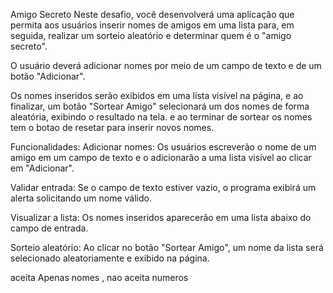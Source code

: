 Amigo Secreto
Neste desafio, você desenvolverá uma aplicação que permita aos usuários inserir nomes de amigos em uma lista para, em seguida, realizar um sorteio aleatório e determinar quem é o "amigo secreto".

O usuário deverá adicionar nomes por meio de um campo de texto e de um botão "Adicionar".

Os nomes inseridos serão exibidos em uma lista visível na página, e ao finalizar, um botão "Sortear Amigo" selecionará um dos nomes de forma aleatória, exibindo o resultado na tela.
e ao terminar de sortear os nomes tem o botao de resetar para inserir novos nomes.

Funcionalidades:
Adicionar nomes: Os usuários escreverão o nome de um amigo em um campo de texto e o adicionarão a uma lista visível ao clicar em "Adicionar".

Validar entrada: Se o campo de texto estiver vazio, o programa exibirá um alerta solicitando um nome válido.

Visualizar a lista: Os nomes inseridos aparecerão em uma lista abaixo do campo de entrada.

Sorteio aleatório: Ao clicar no botão "Sortear Amigo", um nome da lista será selecionado aleatoriamente e exibido na página.

aceita Apenas nomes , nao aceita numeros 
